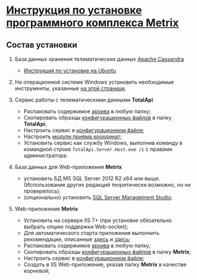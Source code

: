 [Инструкция по установке программного комплекса Metrix](https://github.com/TotalApi/Installations/README.md) 
============================================================================================================



Состав установки
----------------

1. База данных хранения телематических данных [Apache Cassandra](https://cassandra.apache.org/)
   - [Инструкция по установке на Ubuntu](Cassandra/Cassandra.md)

2. На операционной системе Windows установить необходимые инструменты, указанные [на этой странице](Redist/Readme.md).

3. Сервис работы с телематическими данными **TotalApi**
   - Распаковать содержимое [архива](https://github.com/TotalApi/Installations/raw/main/Redist/totalapi-latest.zip) в любую папку;
   - Скопировать образцы [конфигурационных файлов](https://github.com/TotalApi/Installations/raw/main/Configs/Default/TotalApi) в папку **TotalApi**;
   - Настроить сервис в [конфигурационном файле](Configs/TotalApi_Config.md);
   - Настроить [модули приёма координат](Configs/TotalApi_DevicePlugins.md);
   - Установить сервис как службу Windows, выполнив команду в командной строке `TotalApi.Server.Host.exe /i`  с правами администратора.

4. База данных для Web-приложения **Metrix**
   - установить БД MS SQL Server 2012 R2 x64 или выше. (Использование других редакций теоретически возможно, но не проверялось);
   - (опционально) установить [SQL Server Management Studio](https://aka.ms/ssmsfullsetup).
 
5. Web-приложение **Metrix**
   - Установить на сервере IIS 7+ (при установке обязательно выбрать опцию поддержки Web-socket);
   - Для автоматического старта приложения выполнить рекомендации, описанные [здесь](https://www.taithienbo.com/how-to-auto-start-and-keep-an-asp-net-core-web-application-and-keep-it-running-on-iis/) и [здесь](https://docs.hangfire.io/en/latest/deployment-to-production/making-aspnet-app-always-running.html);
   - Распаковать содержимое [архива](https://github.com/TotalApi/Installations/raw/main/Redist/MetrixWeb-latest.zip) в любую папку;
   - Скопировать образцы [конфигурационных файлов](https://github.com/TotalApi/Installations/raw/main/Configs/Default/MetriX) в папку **Metrix**;
   - Настроить сервис в [конфигурационном файле](Configs/Metrix_Config.md);
   - Создать в IIS Web-приложение, указав папку **Metrix** в качестве корневой; 


